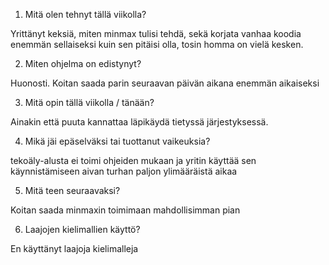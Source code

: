 1. Mitä olen tehnyt tällä viikolla?

Yrittänyt keksiä, miten minmax tulisi tehdä, sekä korjata vanhaa koodia enemmän sellaiseksi kuin sen pitäisi olla, tosin homma on vielä kesken.

2. Miten ohjelma on edistynyt?

Huonosti. Koitan saada parin seuraavan päivän aikana enemmän aikaiseksi

3. Mitä opin tällä viikolla / tänään?

Ainakin että puuta kannattaa läpikäydä tietyssä järjestyksessä.

4. Mikä jäi epäselväksi tai tuottanut vaikeuksia?

tekoäly-alusta ei toimi ohjeiden mukaan ja yritin käyttää sen käynnistämiseen aivan turhan paljon ylimääräistä aikaa

5. Mitä teen seuraavaksi?

Koitan saada minmaxin toimimaan mahdollisimman pian

6. Laajojen kielimallien käyttö?

En käyttänyt laajoja kielimalleja